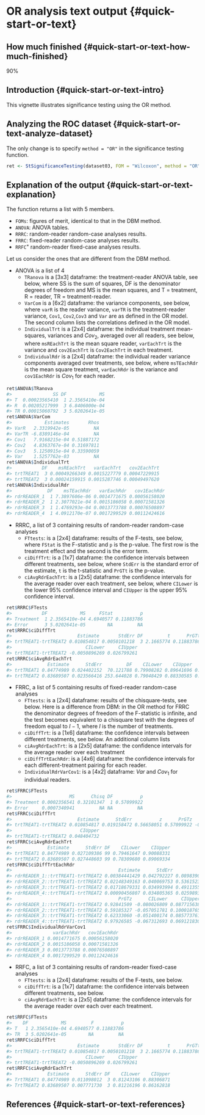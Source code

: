 # OR analysis text output {#quick-start-or-text}





## How much finished {#quick-start-or-text-how-much-finished}
90%


## Introduction {#quick-start-or-text-intro}
This vignette illustrates significance testing using the OR method. 


## Analyzing the ROC dataset {#quick-start-or-text-analyze-dataset}

The only change is to specify `method = "OR"` in the significance testing function. 


```r
ret <- StSignificanceTesting(dataset03, FOM = "Wilcoxon", method = "OR")
```

## Explanation of the output {#quick-start-or-text-explanation}
The function returns a list with 5 members.  

* `FOMs`: figures of merit, identical to that in the DBM method. 
* `ANOVA`: ANOVA tables.
* `RRRC`: random-reader random-case analyses results.
* `FRRC`: fixed-reader random-case analyses results.
* `RRFC`" random-reader fixed-case analyses results.

Let us consider the ones that are different from the DBM method. 


* ANOVA is a list of 4
    + `TRanova` is a [3x3] dataframe: the treatment-reader ANOVA table, see below, where SS is the sum of squares, DF is the denominator degrees of freedom and MS is the mean squares, and T = treatment, R = reader, TR = treatment-reader.  
    + `VarCom` is a [6x2] dataframe: the variance components, see below, where `varR` is the reader variance, `varTR` is the treatment-reader variance, `Cov1`, `Cov2`,`Cov3` and `Var` are as defined in the OR model. The second column lists the correlations defined in the OR model.
    + `IndividualTrt` is a [2x4] dataframe: the individual treatment mean-squares, variances and $Cov_2$, averaged over all readers, see below, where `msREachTrt` is the mean square reader, `varEachTrt` is the variance and `cov2EachTrt` is `Cov2EachTrt` in each treatment.
    + `IndividualRdr` is a [2x4] dataframe: the individual reader variance components averaged over treatments, see below, where `msTEachRdr` is the mean square treatment, `varEachRdr` is the variance and `cov1EachRdr` is $Cov_1$ for each reader.
    

```r
ret$ANOVA$TRanova
#>               SS DF            MS
#> T  0.00023565410  1 2.3565410e-04
#> R  0.00205217999  3 6.8406000e-04
#> TR 0.00015060792  3 5.0202641e-05
ret$ANOVA$VarCom
#>            Estimates       Rhos
#> VarR   2.3319942e-05         NA
#> VarTR -6.8389146e-04         NA
#> Cov1   7.9168215e-04 0.51887172
#> Cov2   4.8363767e-04 0.31697811
#> Cov3   5.1250915e-04 0.33590059
#> Var    1.5257762e-03         NA
ret$ANOVA$IndividualTrt
#>           DF    msREachTrt   varEachTrt   cov2EachTrt
#> trtTREAT1  3 0.00049266349 0.0015227779 0.00047229915
#> trtTREAT2  3 0.00024159915 0.0015287746 0.00049497620
ret$ANOVA$IndividualRdr
#>             DF    msTEachRdr   varEachRdr   cov1EachRdr
#> rdrREADER_1  1 7.3897606e-06 0.0014771675 0.00056158020
#> rdrREADER_2  1 2.3077021e-04 0.0015186058 0.00071581326
#> rdrREADER_3  1 1.4769293e-04 0.0013773788 0.00076508897
#> rdrREADER_4  1 4.0912170e-07 0.0017299529 0.00112424616
```

* RRRC, a list of 3 containing results of random-reader random-case analyses
    + `FTtests`: is a [2x4] dataframe: results of the F-tests, see below, where `FStat` is the F-statistic and `p` is the p-value. The first row is the treatment effect and the second is the error term.
    + `ciDiffTrt`: is a [1x7] dataframe: the confidence intervals between different treatments, see below, where `StdErr` is the standard error of the estimate, `t` is the t-statistic and `PrGTt` is the p-value.
    + `ciAvgRdrEachTrt`: is a [2x5] dataframe: the confidence intervals for the average reader over each treatment, see below, where `CILower` is the lower 95% confidence interval and `CIUpper` is the upper 95% confidence interval.
    

```r
ret$RRRC$FTests
#>           DF            MS     FStat          p
#> Treatment  1 2.3565410e-04 4.6940577 0.11883786
#> Error      3 5.0202641e-05        NA         NA
ret$RRRC$ciDiffTrt
#>                        Estimate       StdErr DF         t      PrGTt
#> trtTREAT1-trtTREAT2 0.010854817 0.0050101218  3 2.1665774 0.11883786
#>                           CILower     CIUpper
#> trtTREAT1-trtTREAT2 -0.0050896269 0.026799261
ret$RRRC$ciAvgRdrEachTrt
#>             Estimate      StdErr         DF    CILower    CIUpper          Cov2
#> trtTREAT1 0.84774989 0.024402152  70.121788 0.79908282 0.89641696 0.00047229915
#> trtTREAT2 0.83689507 0.023566416 253.644028 0.79048429 0.88330585 0.00049497620
```

* FRRC, a list of 5 containing results of fixed-reader random-case analyses
    + `FTtests`: is a [2x4] dataframe: results of the chisquare-tests, see below. Here is a difference from DBM: in the OR method for FRRC the denominator degrees of freedom of the F-statistic is infinite, and the test becomes equivalent to a chisquare test with the degrees of freedom equal to $I-1$, where $I$ is the number of treatments.
    + `ciDiffTrt`: is a [1x6] dataframe: the confidence intervals between different treatments, see below. An additional column lists 
    + `ciAvgRdrEachTrt`: is a [2x5] dataframe: the confidence intervals for the average reader over each treatment
    + `ciDiffTrtEachRdr`: is a [4x6] dataframe: the confidence intervals for each different-treatment pairing for each reader. 
   + `IndividualRdrVarCov1`: is a [4x2] dataframe: $Var$ and $Cov_1$ for individual readers. 
    

```r
ret$FRRC$FTests
#>                     MS      Chisq DF          p
#> Treatment 0.0002356541 0.32101347  1 0.57099922
#> Error     0.0007340941         NA NA         NA
ret$FRRC$ciDiffTrt
#>                        Estimate      StdErr          z      PrGTz      CILower
#> trtTREAT1-trtTREAT2 0.010854817 0.019158472 0.56658051 0.57099922 -0.026695098
#>                         CIUpper
#> trtTREAT1-trtTREAT2 0.048404732
ret$FRRC$ciAvgRdrEachTrt
#>             Estimate      StdErr DF    CILower    CIUpper
#> trtTREAT1 0.84774989 0.027109386 99 0.79461647 0.90088331
#> trtTREAT2 0.83689507 0.027448603 99 0.78309680 0.89069334
ret$FRRC$ciDiffTrtEachRdr
#>                                       Estimate      StdErr           z
#> rdrREADER_1::trtTREAT1-trtTREAT2 0.00384441429 0.042792227 0.089839080
#> rdrREADER_2::trtTREAT1-trtTREAT2 0.02148349163 0.040069753 0.536152334
#> rdrREADER_3::trtTREAT1-trtTREAT2 0.01718679331 0.034993994 0.491135520
#> rdrREADER_4::trtTREAT1-trtTREAT2 0.00090456807 0.034805365 0.025989329
#>                                       PrGTz      CILower     CIUpper
#> rdrREADER_1::trtTREAT1-trtTREAT2 0.92841509 -0.080026809 0.087715638
#> rdrREADER_2::trtTREAT1-trtTREAT2 0.59185327 -0.057051781 0.100018765
#> rdrREADER_3::trtTREAT1-trtTREAT2 0.62333060 -0.051400174 0.085773761
#> rdrREADER_4::trtTREAT1-trtTREAT2 0.97926585 -0.067312693 0.069121830
ret$FRRC$IndividualRdrVarCov1
#>               varEachRdr   cov1EachRdr
#> rdrREADER_1 0.0014771675 0.00056158020
#> rdrREADER_2 0.0015186058 0.00071581326
#> rdrREADER_3 0.0013773788 0.00076508897
#> rdrREADER_4 0.0017299529 0.00112424616
```

    
* RRFC, a list of 3 containing results of random-reader fixed-case analyses
    + `FTtests`: is a [2x4] dataframe: results of the F-tests, see below. 
    + `ciDiffTrt`: is a [1x7] dataframe: the confidence intervals between different treatments, see below. 
    + `ciAvgRdrEachTrt`: is a [2x5] dataframe: the confidence intervals for the average reader over each  over each treatment.  

    

```r
ret$RRFC$FTests
#>    DF            MS         F          p
#> T   1 2.3565410e-04 4.6940577 0.11883786
#> TR  3 5.0202641e-05        NA         NA
ret$RRFC$ciDiffTrt
#>                        Estimate       StdErr DF         t      PrGTt
#> trtTREAT1-trtTREAT2 0.010854817 0.0050101218  3 2.1665774 0.11883786
#>                           CILower     CIUpper
#> trtTREAT1-trtTREAT2 -0.0050896269 0.026799261
ret$RRFC$ciAvgRdrEachTrt
#>             Estimate      StdErr DF    CILower    CIUpper
#> TrtTREAT1 0.84774989 0.011098012  3 0.81243106 0.88306871
#> TrtTREAT2 0.83689507 0.007771730  3 0.81216196 0.86162818
```


## References {#quick-start-or-text-references}
